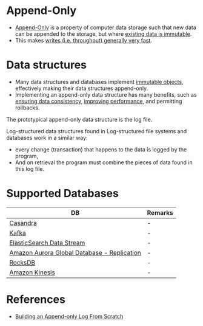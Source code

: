 # Append-Only
- [Append-Only](https://en.wikipedia.org/wiki/Append-only) is a property of computer data storage such that new data can be appended to the storage, but where [existing data is immutable](https://en.wikipedia.org/wiki/Immutable_object).
- This makes [writes (i.e. throughput) generally very fast](LatencyThroughput.md).

# Data structures
- Many data structures and databases implement [immutable objects](https://en.wikipedia.org/wiki/Immutable_object), effectively making their data structures append-only. 
- Implementing an append-only data structure has many benefits, such as [ensuring data consistency](ReplicationAndDataConsistency.md), [improving performance](Scalability/DBScalability.md), and permitting rollbacks.

The prototypical append-only data structure is the log file. 

Log-structured data structures found in Log-structured file systems and databases work in a similar way: 
- every change (transaction) that happens to the data is logged by the program, 
- And on retrieval the program must combine the pieces of data found in this log file.

# Supported Databases

| DB                                                                                                                              | Remarks |
|---------------------------------------------------------------------------------------------------------------------------------|---------|
| [Casandra](../3_DatabaseComponents/NoSQL-Databases/ApacheCasandra.md)                                                           | -       |
| [Kafka](../4_MessageBrokers/Kafka.md)                                                                                           | -       |
| [ElasticSearch Data Stream](../3_DatabaseComponents/Search-Engines/ElasticSearch/ElasticSearchDataStreams.md)                   | -       |
| [Amazon Aurora Global Database - Replication](../../2_AWSComponents/6_DatabaseServices/AmazonRDSAurora/AuroraGlobalDatabase.md) | -       |
| [RocksDB](../3_DatabaseComponents/NoSQL-Databases/RocksDB.md)                                                                   | -       |
| [Amazon Kinesis](../../2_AWSComponents/5_MessageBrokerServices/AmazonKinesis/Readme.md)                                         | -       |

# References
- [Building an Append-only Log From Scratch](https://eileen-code4fun.medium.com/building-an-append-only-log-from-scratch-e8712b49c924)
